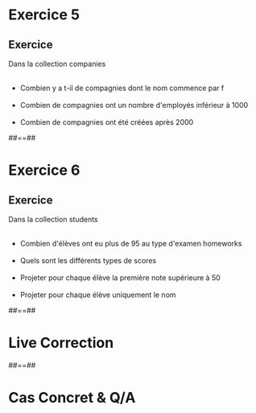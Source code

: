 <!-- .slide: class="exercice"-->
# Exercice 5
## Exercice
Dans la collection companies <br><br>
<!-- .element: class="bold center" -->

- Combien y a t-il de compagnies dont le nom commence par f<br><br>
- Combien de compagnies ont un nombre d'employés inférieur à 1000<br><br>
- Combien de compagnies ont été créées après 2000

##==##

<!-- .slide: class="exercice"-->
# Exercice 6
## Exercice

Dans la collection students<br><br>
<!-- .element: class="bold center" -->

- Combien d'élèves ont eu plus de 95 au type d'examen homeworks <br><br>
- Quels sont les différents types de scores<br><br>
- Projeter pour chaque élève la première note supérieure à 50<br><br>
- Projeter pour chaque élève uniquement le nom


##==##
<!-- .slide: class="transition-bg-grey-4 underline"-->
# Live Correction

##==##
<!-- .slide: class="transition-bg-grey-7 underline"-->
# Cas Concret & Q/A
